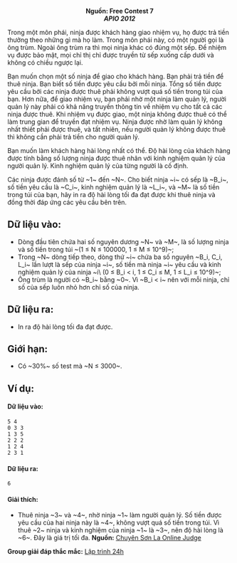 **<center>Nguồn: Free Contest 7</center>**
***<center>APIO 2012</center>***

Trong một môn phái, ninja được khách hàng giao nhiệm vụ, họ được trả tiền thưởng theo những gì mà họ làm. Trong môn phái này, có một người gọi là ông trùm. Ngoài ông trùm ra thì mọi ninja khác có đúng một sếp. Để nhiệm vụ được bảo mật, mọi chỉ thị chỉ được truyền từ sếp xuống cấp dưới và không có chiều ngược lại.

Bạn muốn chọn một số ninja để giao cho khách hàng. Bạn phải trả tiền để thuê ninja. Bạn biết số tiền được yêu cầu bởi mỗi ninja. Tổng số tiền được yêu cầu bởi các ninja được thuê phải không vượt quá số tiền trong túi của bạn. Hơn nữa, để giao nhiệm vụ, bạn phải nhờ một ninja làm quản lý, người quản lý này phải có khả năng truyền thông tin về nhiệm vụ cho tất cả các ninja được thuê. Khi nhiệm vụ được giao, một ninja không được thuê có thể làm trung gian để truyền đạt nhiệm vụ. Ninja được nhờ làm quản lý không nhất thiết phải được thuê, và tất nhiên, nếu người quản lý không được
thuê thì không cần phải trả tiền cho người quản lý.

Bạn muốn làm khách hàng hài lòng nhất có thể. Độ hài lòng của khách hàng được tính bằng số lượng ninja được thuê nhân với kinh nghiệm quản lý của người quản lý. Kinh nghiệm quản lý của từng người là cố định.

Các ninja được đánh số từ ~1~ đến ~N~. Cho biết ninja ~i~ có sếp là ~B_i~, số tiền yêu cầu là ~C_i~, kinh nghiệm quản lý là ~L_i~, và ~M~ là số tiền trong túi của bạn, hãy in ra độ hài lòng tối đa đạt được khi thuê ninja và đồng thời đáp ứng các yêu cầu bên trên.

## Dữ liệu vào:
- Dòng đầu tiên chứa hai số nguyên dương ~N~ và ~M~, là số lượng ninja và số tiền trong túi ~(1 ≤ N ≤ 100000, 1 ≤ M ≤ 10^9)~;
- Trong ~N~ dòng tiếp theo, dòng thứ ~i~ chứa ba số nguyên ~B_i, C_i, L_i~ lần lượt là sếp của ninja ~i~, số tiền mà ninja ~i~ yêu cầu và kinh nghiệm quản lý của ninja ~i\ (0 ≤ B_i < i, 1 ≤ C_i ≤ M, 1 ≤ L_i ≤ 10^9)~;
- Ông trùm là người có ~B_i~ bằng ~0~. Vì ~B_i < i~ nên với mỗi ninja, chỉ số của sếp luôn nhỏ hơn chỉ số của ninja.

## Dữ liệu ra:
- In ra độ hài lòng tối đa đạt được.

## Giới hạn:
- Có ~30\%~ số test mà ~N ≤ 3000~.

## Ví dụ:
#### Dữ liệu vào:
```
5 4
0 3 3
1 3 5
2 2 2
1 2 4
2 3 1
```

#### Dữ liệu ra:
```
6
```

#### Giải thích:
- Thuê ninja ~3~ và ~4~, nhờ ninja ~1~ làm người quản lý. Số tiền được yêu cầu của hai ninja này là ~4~, không vượt quá số tiền trong túi. Vì thuê ~2~ ninja và kinh nghiệm của ninja ~1~ là ~3~, nên độ hài lòng là ~6~. Đây là giá trị tối đa.
**Nguồn:** [Chuyên Sơn La Online Judge](http://csloj.ddns.net/)

**Group giải đáp thắc mắc:** [Lập trình 24h](https://www.facebook.com/groups/1386904321519984)